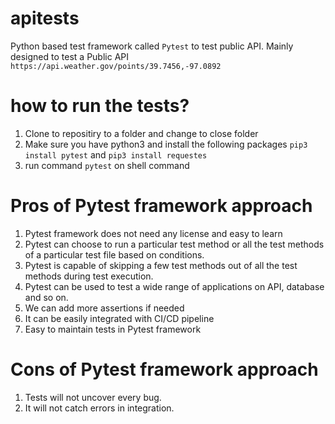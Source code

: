 # apitests
Python based test framework called `Pytest` to test public API. Mainly designed to test a Public API `https://api.weather.gov/points/39.7456,-97.0892`

# how to run the tests?
1. Clone to repositiry to a folder and change to close folder
2. Make sure you have python3 and install the following packages `pip3 install pytest` and `pip3 install requestes`
3. run command `pytest` on shell command

# Pros of Pytest framework approach
1. Pytest framework does not need any license and easy to learn
2. Pytest can choose to run a particular test method or all the test methods of a particular test file based on conditions.
3. Pytest is capable of skipping a few test methods out of all the test methods during test execution.
4. Pytest can be used to test a wide range of applications on API, database and so on.
5. We can add more assertions if needed
6. It can be easily integrated with CI/CD pipeline
8. Easy to maintain tests in Pytest framework

# Cons of Pytest framework approach
1. Tests will not uncover every bug.
2. It will not catch errors in integration.
